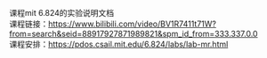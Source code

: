 课程mit 6.824的实验说明文档  
课程链接：https://www.bilibili.com/video/BV1R7411t71W?from=search&seid=88917927871989821&spm_id_from=333.337.0.0  
课程安排：https://pdos.csail.mit.edu/6.824/labs/lab-mr.html
